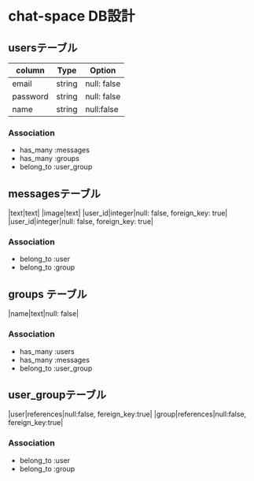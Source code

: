 # chat-space DB設計
## usersテーブル
|column|Type|Option|
|------|----|------|
|email|string|null: false|
|password|string|null: false|
|name|string|null:false|
### Association
- has_many :messages
- has_many :groups
- belong_to :user_group

## messagesテーブル
|text|text|
|image|text|
|user_id|integer|null: false, foreign_key: true|
|user_id|integer|null: false, foreign_key: true|
### Association
- belong_to :user
- belong_to :group

## groups テーブル
|name|text|null: false|
### Association
- has_many :users
- has_many :messages
- belong_to :user_group

## user_groupテーブル
|user|references|null:false, fereign_key:true|
|group|references|null:false, fereign_key:true|
### Association
- belong_to :user
- belong_to :group



